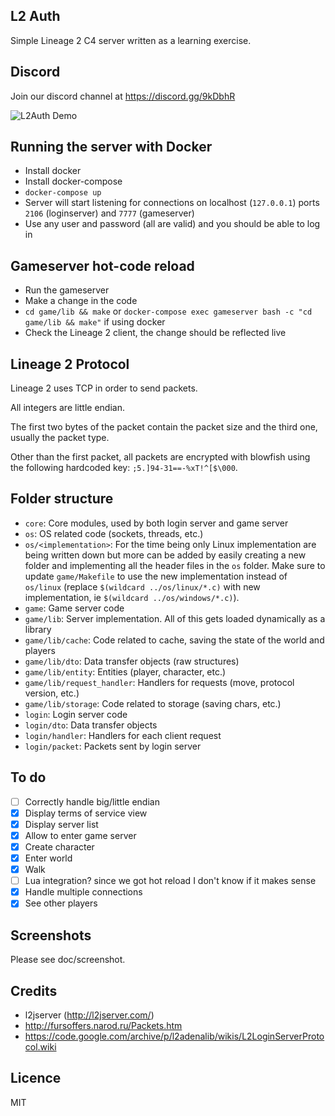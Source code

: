 ## L2 Auth
Simple Lineage 2 C4 server written as a learning exercise.

## Discord
Join our discord channel at https://discord.gg/9kDbhR

![L2Auth Demo](doc/screenshot/demo.gif)

## Running the server with Docker
- Install docker
- Install docker-compose
- `docker-compose up`
- Server will start listening for connections on localhost (`127.0.0.1`) ports `2106` (loginserver) and `7777` (gameserver)
- Use any user and password (all are valid) and you should be able to log in

## Gameserver hot-code reload
- Run the gameserver
- Make a change in the code
- `cd game/lib && make` or `docker-compose exec gameserver bash -c "cd game/lib && make"` if using docker
- Check the Lineage 2 client, the change should be reflected live

## Lineage 2 Protocol
Lineage 2 uses TCP in order to send packets.

All integers are little endian.

The first two bytes of the packet contain the packet size and the third one, usually the packet type.

Other than the first packet, all packets are encrypted with blowfish using the following hardcoded key: `;5.]94-31==-%xT!^[$\000`.

## Folder structure
- `core`: Core modules, used by both login server and game server
- `os`: OS related code (sockets, threads, etc.)
- `os/<implementation>`: For the time being only Linux implementation are being written down but more can be added by easily creating a new folder and implementing all the header files in the `os` folder. Make sure to update `game/Makefile` to use the new implementation instead of `os/linux` (replace `$(wildcard ../os/linux/*.c)` with new implementation, ie `$(wildcard ../os/windows/*.c)`).
- `game`: Game server code
- `game/lib`: Server implementation. All of this gets loaded dynamically as a library
- `game/lib/cache`: Code related to cache, saving the state of the world and players
- `game/lib/dto`: Data transfer objects (raw structures)
- `game/lib/entity`: Entities (player, character, etc.)
- `game/lib/request_handler`: Handlers for requests (move, protocol version, etc.)
- `game/lib/storage`: Code related to storage (saving chars, etc.)
- `login`: Login server code
- `login/dto`: Data transfer objects
- `login/handler`: Handlers for each client request
- `login/packet`: Packets sent by login server

## To do
- [ ] Correctly handle big/little endian
- [x] Display terms of service view
- [x] Display server list
- [x] Allow to enter game server
- [x] Create character
- [x] Enter world
- [x] Walk
- [ ] Lua integration? since we got hot reload I don't know if it makes sense
- [x] Handle multiple connections
- [x] See other players

## Screenshots
Please see doc/screenshot.

## Credits
- l2jserver (http://l2jserver.com/)
- http://fursoffers.narod.ru/Packets.htm
- https://code.google.com/archive/p/l2adenalib/wikis/L2LoginServerProtocol.wiki

## Licence
MIT
